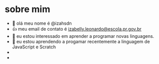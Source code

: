 # sobre mim
- 👋 olá meu nome é @izahsdn
- 👍 meu email de contato é izabelly.leonardo@escola.pr.gov.br 
- 👀 eu estou interessado em aprender a programar novas linguagens.
- 🌱 eu estou aprendendo a progamar recentemente a linguagem de JavaScript e Scratch
-
-
